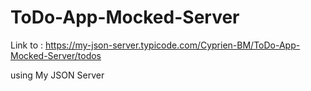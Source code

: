 # ToDo-App-Mocked-Server

Link to : https://my-json-server.typicode.com/Cyprien-BM/ToDo-App-Mocked-Server/todos

using My JSON Server
